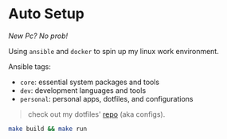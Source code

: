 # Auto Setup

*New Pc? No prob!*

Using `ansible` and `docker` to spin up my linux work environment.

Ansible tags:
- `core`: essential system packages and tools
- `dev`: development languages and tools
- `personal`: personal apps, dotfiles, and configurations

> check out my dotfiles' [repo](https://github.com/jihedmastouri/dotfiles) (aka configs).


```sh
make build && make run
```
